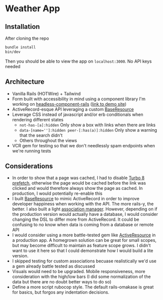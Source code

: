 # Weather App

## Installation

After cloning the repo
```bash
bundle install
bin/dev
```
Then you should be able to view the app on `localhost:3000`. No API keys needed

## Architecture
- Vanilla Rails (HOTWire) + Tailwind
- Form built with accessibility in mind using a component library I'm working on [headless-component-rails](https://github.com/Tonksthebear/headless-components-rails) ([link to demo site](https://headless-components-rails.onrender.com))
- ActiveRecord-esque API leveraging a custom [BaseResource](./models/base_resource.rb)
- Leverage CSS instead of javascript and/or erb conditionals when rendering different states
  - `not-has-[a]:hidden` Only show a box with links when there are links
  - `data-[name='']:hidden peer-[:has(a)]:hidden` Only show a warning that the search didn't 
  - Others throughout the views
- VCR gem for testing so that we don't needlessly spam endpoints when we're running tests

## Considerations
- In order to show that a page was cached, I had to disable [Turbo 8 prefetch](https://turbo.hotwired.dev/handbook/drive#prefetching-links-on-hover), otherwise the page would be cached before the link was clicked and would therefore always show the page as cached. In production, I would potentially re-enable this
- I built [BaseResource](./models/base_resource.rb) to mimic ActiveRecord in order to improve developer happiness when working with the API. The more rails-y, the better. I also built a light [association manager](./models/concerns/associations.rb). However, depending on if the production version would actually have a database, I would consider changing the DSL to differ more from ActiveRecord. It could be confusing to no know when data is coming from a database or remote API
- I would consider using a more battle-tested gem like [ActiveResource](https://github.com/rails/activeresource) in a production app. A homegrown solution can be great for small scopes, but may become difficult to maintain as feature scope grows. I didn't want to use it here so that I could demonstrate how I would build a lite version.
- I skipped testing for custom associations becuase realistically we'd use a gem already battle tested as discussed
- Visuals would need to be upgraded. Mobile responsiveness, more consideration with the high/low bars (I did some normalization of the data but there are no doubt better ways to do so)
- Define a more script rubocop style. The default rails-omakase is great for basics, but forgos any indentation decisions.